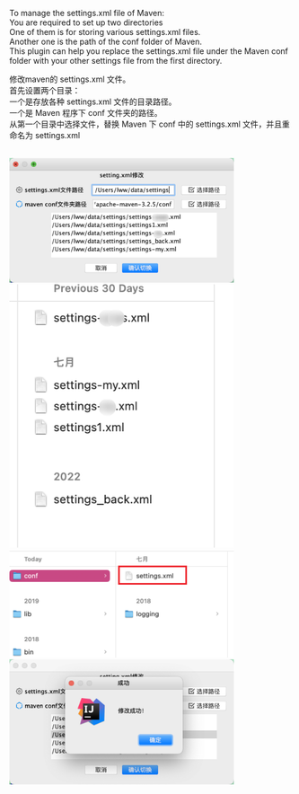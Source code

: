 To manage the settings.xml file of Maven: <br/>
You are required to set up two directories <br/>
One of them is for storing various settings.xml files. <br/>
Another one is the path of the conf folder of Maven. <br/>
This plugin can help you replace the settings.xml file under the Maven conf folder with your other settings file from the first directory.

修改maven的 settings.xml 文件。 <br/>
    首先设置两个目录： <br/>
    一个是存放各种 settings.xml 文件的目录路径。 <br/>
    一个是 Maven 程序下 conf 文件夹的路径。 <br/>
    从第一个目录中选择文件，替换 Maven 下 conf 中的 settings.xml 文件，并且重命名为 settings.xml <br/>
    <br/>
    
 <img src="img/Snipaste_2024-09-09_18-35-59.png" width="400px" />
 
 <img src="img/Snipaste_2024-09-09_19-09-44.png" width="400px" />
 
 <img src="img/Snipaste_2024-09-09_19-10-12.png" width="400px" />
 
 <img src="img/Snipaste_2024-09-09_18-36-21.png" width="400px" />